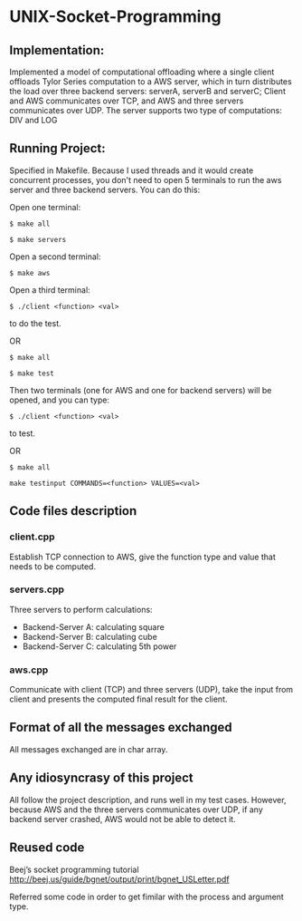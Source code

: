 # UNIX-Socket-Programming
## Implementation:
Implemented a model of computational offloading where a single client offloads Tylor Series computation to a AWS server, which in turn distributes the load over three backend servers: serverA, serverB and serverC; Client and AWS communicates over TCP, and AWS and three servers communicates over UDP. The server supports two type of computations: DIV and LOG

## Running Project:
Specified in Makefile. Because I used threads and it would create concurrent processes, you don't need to open 5 terminals to run the aws server and three backend servers. You can do this:

Open one terminal:

```
$ make all
```

```
$ make servers
```

Open a second terminal:


```
$ make aws
```

Open a third terminal:

```
$ ./client <function> <val>
```

to do the test.

OR 

```
$ make all
```

```
$ make test
```

Then two terminals (one for AWS and one for backend servers) will be opened, and you can type:

```
$ ./client <function> <val>
```

 to test.

OR

```
$ make all
```


```
make testinput COMMANDS=<function> VALUES=<val> 
```


## Code files description
### client.cpp
Establish TCP connection to AWS, give the function type and value that needs to be computed.

### servers.cpp
Three servers to perform calculations:

- Backend-Server A: calculating square
- Backend-Server B: calculating cube
- Backend-Server C: calculating 5th power

### aws.cpp
Communicate with client (TCP) and three servers (UDP), take the input from client and presents the computed final result for the client.


## Format of   all   the   messages   exchanged
All messages exchanged are in char array.

## Any idiosyncrasy of this project
All follow the project description, and runs well in my test cases.
However, because AWS and the three servers communicates over UDP, if any backend server crashed, AWS would not be able to detect it. 

## Reused code
Beej’s socket programming tutorial
http://beej.us/guide/bgnet/output/print/bgnet_USLetter.pdf

Referred some code in order to get fimilar with the process and argument type.

